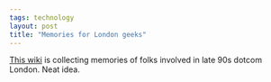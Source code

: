 ```yaml
---
tags: technology
layout: post
title: "Memories for London geeks"
---
```




<a href="http://londongeek.org/">This wiki</a> is collecting memories of folks involved in late 90s dotcom London. Neat idea.


